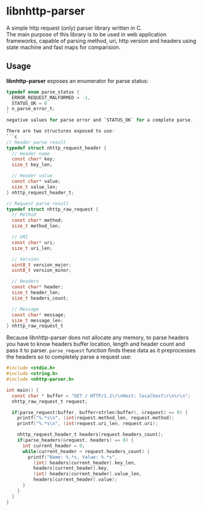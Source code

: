 # libnhttp-parser
A simple http request (only) parser library written in C.  
The main purpose of this library is to be used in web application frameworks, capable of parsing method, uri, http version and headers using state machine and fast maps for comparision.

## Usage
**libnhttp-parser** exposes an enumerator for parse status:
```c
typedef enum parse_status {
  ERROR_REQUEST_MALFORMED = -1,
  STATUS_OK = 0
} n_parse_error_t;
`
negative values for parse error and `STATUS_OK` for a complete parse.

There are two structures exposed to use:
```c
// Header parse result
typedef struct nhttp_request_header {
  // Header name
  const char* key;
  size_t key_len;

  // Header value
  const char* value;
  size_t value_len;
} nhttp_request_header_t;

// Request parse result
typedef struct nhttp_raw_request {
  // Method
  const char* method;
  size_t method_len;

  // URI
  const char* uri;
  size_t uri_len;

  // Version
  uint8_t version_major;
  uint8_t version_minor;

  // Headers
  const char* header;
  size_t header_len;
  size_t headers_count;

  // Message
  const char* message;
  size_t message_len;
} nhttp_raw_request_t
```

Because libnhttp-parser does not allocate any memory, to parse headers you have to know headers buffer location, length and header count and pass it to parser.
`parse_request` function finds these data as it preprocesses the headers so to completely parse a request use:

```c
#include <stdio.h>
#include <string.h>
#include <nhttp-parser.h>

int main() {
  const char * buffer = "GET / HTTP/1.1\r\nHost: localhost\r\n\r\n";
  nhttp_raw_request_t request;

  if(parse_request(buffer, buffer+strlen(buffer), &request) == 0) {
    printf("%.*s\n", (int)request.method_len, request.method);
    printf("%.*s\n", (int)request.uri_len, request.uri);

    nhttp_request_header_t headers[request.headers_count];
    if(parse_headers(&request, headers) == 0) {
      int current_header = 0;
      while(current_header < request.headers_count) {
        printf("Name: %.*s, Value: %.*s", 
          (int) headers[current_header].key_len,
          headers[current_header].key,
          (int) headers[current_header].value_len,
          headers[current_header].value);
      }
    }
  }
}
```

